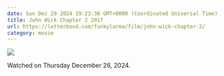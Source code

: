 ```yaml
---
date: Sun Dec 29 2024 19:23:38 GMT+0000 (Coordinated Universal Time)
title: John Wick Chapter 2 2017
url: https://letterboxd.com/funkylarma/film/john-wick-chapter-2/
category: movie
---
```


![](https://a.ltrbxd.com/resized/sm/upload/wb/rc/zd/o6/fWz9LMfdES80BsJKucgzI5ZJhnB-0-600-0-900-crop.jpg?v=d5d6ba1b6e)

Watched on Thursday December 26, 2024.
